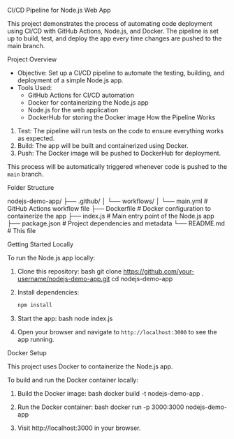 
 CI/CD Pipeline for Node.js Web App

This project demonstrates the process of automating code deployment using CI/CD with GitHub Actions, Node.js, and Docker. The pipeline is set up to build, test, and deploy the app every time changes are pushed to the main branch.

 Project Overview

- Objective: Set up a CI/CD pipeline to automate the testing, building, and deployment of a simple Node.js app.
- Tools Used:
  - GitHub Actions for CI/CD automation
  - Docker for containerizing the Node.js app
  - Node.js for the web application
  - DockerHub for storing the Docker image
 How the Pipeline Works

1. Test: The pipeline will run tests on the code to ensure everything works as expected.
2. Build: The app will be built and containerized using Docker.
3. Push: The Docker image will be pushed to DockerHub for deployment.

This process will be automatically triggered whenever code is pushed to the `main` branch.

 Folder Structure


nodejs-demo-app/
├── .github/
│   └── workflows/
│       └── main.yml  # GitHub Actions workflow file
├── Dockerfile        # Docker configuration to containerize the app
├── index.js          # Main entry point of the Node.js app
├── package.json      # Project dependencies and metadata
└── README.md         # This file


Getting Started Locally

To run the Node.js app locally:

1. Clone this repository:
   bash
   git clone https://github.com/your-username/nodejs-demo-app.git
   cd nodejs-demo-app
   

2. Install dependencies:
   ```bash
   npm install
   ```

3. Start the app:
   bash
   node index.js
   

4. Open your browser and navigate to `http://localhost:3000` to see the app running.

 Docker Setup

This project uses Docker to containerize the Node.js app.

 To build and run the Docker container locally:

1. Build the Docker image:
   bash
   docker build -t nodejs-demo-app .
   

2. Run the Docker container:
   bash
   docker run -p 3000:3000 nodejs-demo-app
   

3. Visit http://localhost:3000 in your browser.



